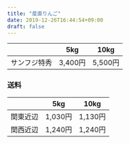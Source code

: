 ```yaml
---
title: "産直りんご"
date: 2019-12-26T16:44:54+09:00
draft: false
---
```




|    |   5kg | 10kg  |
| ---- | ---- | ---- |
|  サンフジ特秀  |  3,400円  | 5,500円  |


### 送料
|    |   5kg | 10kg  |
| ---- | ---- | ---- |
|  関東近辺  |  1,030円  | 1,130円  |
|  関西近辺  |  1,240円  | 1,240円  |
